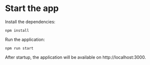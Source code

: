 # Start the app

Install the dependencies:  
```
npm install
```

Run the application:
```
npm run start
```

After startup, the application will be available on http://localhost:3000.